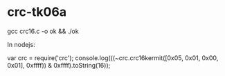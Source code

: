 # crc-tk06a

gcc crc16.c -o ok && ./ok


In nodejs:

var crc = require('crc');
console.log(((~crc.crc16kermit([0x05, 0x01, 0x00, 0x01], 0xffff)) & 0xffff).toString(16));
